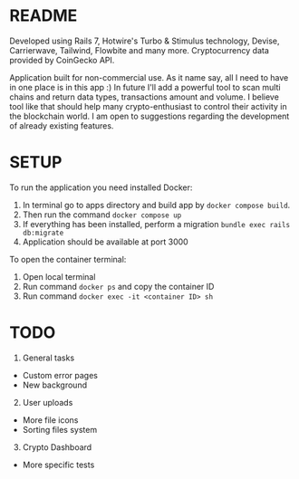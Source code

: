 # README

Developed using Rails 7, Hotwire's Turbo & Stimulus technology, Devise, Carrierwave,
Tailwind, Flowbite and many more. Cryptocurrency data provided by CoinGecko API.

Application built for non-commercial use. As it name say, all I need to have in one place is
in this app :) In future I'll add a powerful tool to scan multi chains and return data types,
transactions amount and volume. I believe tool like that should help many crypto-enthusiast to control
their activity in the blockchain world. I am open to suggestions regarding the development 
of already existing features.

# SETUP

To run the application you need installed Docker:

1. In terminal go to apps directory and build app by `docker compose build`.
2. Then run the command `docker compose up`
3. If everything has been installed, perform a migration `bundle exec rails db:migrate`
4. Application should be available at port 3000

To open the container terminal:
1. Open local terminal
2. Run command `docker ps` and copy the container ID
3. Run command `docker exec -it <container ID> sh`

# TODO

1. General tasks
- Custom error pages
- New background

2. User uploads
- More file icons
- Sorting files system

3. Crypto Dashboard
- More specific tests
